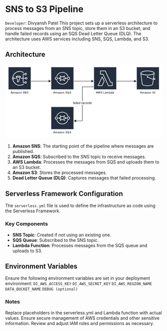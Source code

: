 # SNS to S3 Pipeline
`Developer`: Divyansh Patel
This project sets up a serverless architecture to process messages from an SNS topic, store them in an S3 bucket, and handle failed records using an SQS Dead Letter Queue (DLQ). The architecture uses AWS services including SNS, SQS, Lambda, and S3.

## Architecture

![Architecture Diagram](doc/flow.jpg)

1. **Amazon SNS**: The starting point of the pipeline where messages are published.
2. **Amazon SQS**: Subscribed to the SNS topic to receive messages.
3. **AWS Lambda**: Processes the messages from SQS and uploads them to an S3 bucket.
4. **Amazon S3**: Stores the processed messages.
5. **Dead Letter Queue (DLQ)**: Captures messages that failed processing.

## Serverless Framework Configuration

The `serverless.yml` file is used to define the infrastructure as code using the Serverless Framework.

### Key Components

- **SNS Topic**: Created if not using an existing one.
- **SQS Queue**: Subscribed to the SNS topic.
- **Lambda Function**: Processes messages from the SQS queue and uploads to S3.
  
## Environment Variables
Ensure the following environment variables are set in your deployment environment:
`DI_AWS_ACCESS_KEY`
`DI_AWS_SECRET_KEY`
`DI_AWS_REGION_NAME`
`DATA_BUCKET_NAME`
`DEBUG (optional)`
### Notes
Replace placeholders in the serverless.yml and Lambda function with actual values.
Ensure secure management of AWS credentials and other sensitive information.
Review and adjust IAM roles and permissions as necessary.
